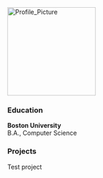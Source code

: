<img src="/assets/images/Profile_Picture.jpg" alt="Profile_Picture" width="200" length="200" />

### Education
**Boston University**  
B.A., Computer Science

### Projects

Test project


